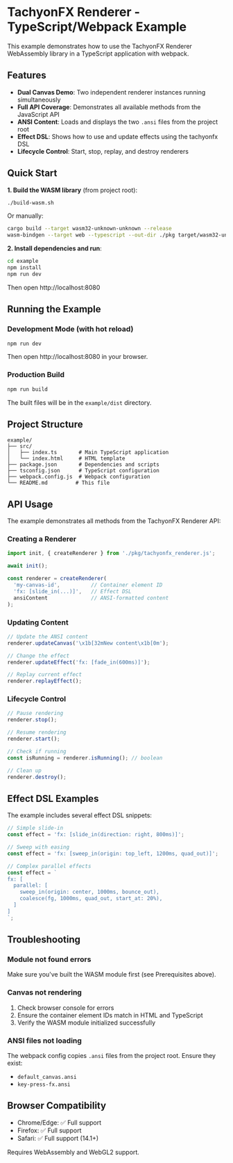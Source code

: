 # TachyonFX Renderer - TypeScript/Webpack Example

This example demonstrates how to use the TachyonFX Renderer WebAssembly library in a TypeScript application with webpack.

## Features

- **Dual Canvas Demo**: Two independent renderer instances running simultaneously
- **Full API Coverage**: Demonstrates all available methods from the JavaScript API
- **ANSI Content**: Loads and displays the two `.ansi` files from the project root
- **Effect DSL**: Shows how to use and update effects using the tachyonfx DSL
- **Lifecycle Control**: Start, stop, replay, and destroy renderers

## Quick Start

**1. Build the WASM library** (from project root):

```bash
./build-wasm.sh
```

Or manually:
```bash
cargo build --target wasm32-unknown-unknown --release
wasm-bindgen --target web --typescript --out-dir ./pkg target/wasm32-unknown-unknown/release/tachyonfx_renderer.wasm
```

**2. Install dependencies and run**:

```bash
cd example
npm install
npm run dev
```

Then open http://localhost:8080

## Running the Example

### Development Mode (with hot reload)

```bash
npm run dev
```

Then open http://localhost:8080 in your browser.

### Production Build

```bash
npm run build
```

The built files will be in the `example/dist` directory.

## Project Structure

```
example/
├── src/
│   ├── index.ts       # Main TypeScript application
│   └── index.html     # HTML template
├── package.json       # Dependencies and scripts
├── tsconfig.json      # TypeScript configuration
├── webpack.config.js  # Webpack configuration
└── README.md         # This file
```

## API Usage

The example demonstrates all methods from the TachyonFX Renderer API:

### Creating a Renderer

```typescript
import init, { createRenderer } from './pkg/tachyonfx_renderer.js';

await init();

const renderer = createRenderer(
  'my-canvas-id',          // Container element ID
  'fx: [slide_in(...)]',   // Effect DSL
  ansiContent              // ANSI-formatted content
);
```

### Updating Content

```typescript
// Update the ANSI content
renderer.updateCanvas('\x1b[32mNew content\x1b[0m');

// Change the effect
renderer.updateEffect('fx: [fade_in(600ms)]');

// Replay current effect
renderer.replayEffect();
```

### Lifecycle Control

```typescript
// Pause rendering
renderer.stop();

// Resume rendering
renderer.start();

// Check if running
const isRunning = renderer.isRunning(); // boolean

// Clean up
renderer.destroy();
```

## Effect DSL Examples

The example includes several effect DSL snippets:

```typescript
// Simple slide-in
const effect = 'fx: [slide_in(direction: right, 800ms)]';

// Sweep with easing
const effect = 'fx: [sweep_in(origin: top_left, 1200ms, quad_out)]';

// Complex parallel effects
const effect = `
fx: [
  parallel: [
    sweep_in(origin: center, 1000ms, bounce_out),
    coalesce(fg, 1000ms, quad_out, start_at: 20%),
  ]
]
`;
```

## Troubleshooting

### Module not found errors

Make sure you've built the WASM module first (see Prerequisites above).

### Canvas not rendering

1. Check browser console for errors
2. Ensure the container element IDs match in HTML and TypeScript
3. Verify the WASM module initialized successfully

### ANSI files not loading

The webpack config copies `.ansi` files from the project root. Ensure they exist:
- `default_canvas.ansi`
- `key-press-fx.ansi`

## Browser Compatibility

- Chrome/Edge: ✅ Full support
- Firefox: ✅ Full support
- Safari: ✅ Full support (14.1+)

Requires WebAssembly and WebGL2 support.
